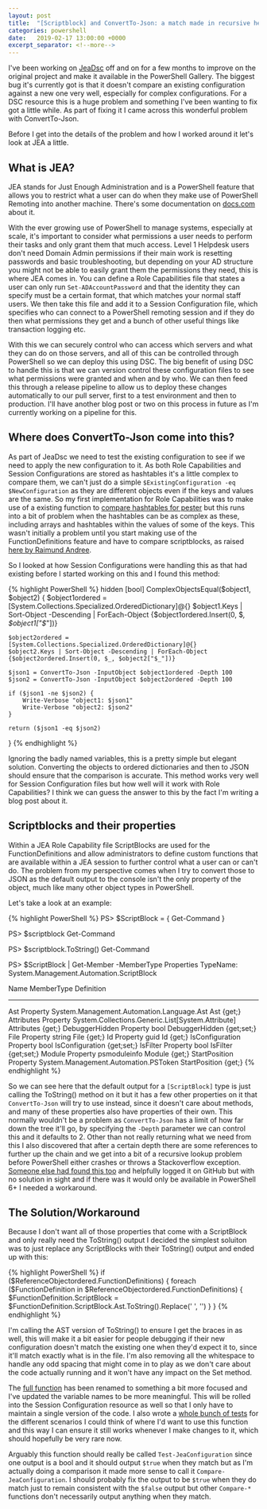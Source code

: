 ```yaml
---
layout: post
title:  "[Scriptblock] and ConvertTo-Json: a match made in recursive hell"
categories: powershell
date:   2019-02-17 13:00:00 +0000
excerpt_separator: <!--more-->
---
```


I've been working on [JeaDsc](https://github.com/ChrisLGardner/JeaDsc) off and on for a few months to improve on the original project and make it available in the PowerShell Gallery. The biggest bug it's currently got is that it doesn't compare an existing configuration against a new one very well, especially for complex configurations. For a DSC resource this is a huge problem and something I've been wanting to fix got a little while. As part of fixing it I came across this wonderful problem with ConvertTo-Json.

<!--more-->

Before I get into the details of the problem and how I worked around it let's look at JEA a little.

## What is JEA?

JEA stands for Just Enough Administration and is a PowerShell feature that allows you to restrict what a user can do when they make use of PowerShell Remoting into another machine. There's some documentation on [docs.com](https://docs.microsoft.com/en-us/powershell/jea/overview) about it.

With the ever growing use of PowerShell to manage systems, especially at scale, it's important to consider what permissions a user needs to perform their tasks and only grant them that much access. Level 1 Helpdesk users don't need Domain Admin permissions if their main work is resetting passwords and basic troubleshooting, but depending on your AD structure you might not be able to easily grant them the permissions they need, this is where JEA comes in. You can define a Role Capabilities file that states a user can only run `Set-ADAccountPassword` and that the identity they can specify must be a certain format, that which matches your normal staff users. We then take this file and add it to a Session Configuration file, which specifies who can connect to a PowerShell remoting session and if they do then what permissions they get and a bunch of other useful things like transaction logging etc.

With this we can securely control who can access which servers and what they can do on those servers, and all of this can be controlled through PowerShell so we can deploy this using DSC. The big benefit of using DSC to handle this is that we can version control these configuration files to see what permissions were granted and when and by who. We can then feed this through a release pipeline to allow us to deploy these changes automatically to our pull server, first to a test environment and then to production. I'll have another blog post or two on this process in future as I'm currently working on a pipeline for this.

## Where does ConvertTo-Json come into this?

As part of JeaDsc we need to test the existing configuration to see if we need to apply the new configuration to it. As both Role Capabilities and Session Configurations are stored as hashtables it's a little complex to compare them, we can't just do a simple `$ExistingConfiguration -eq $NewConfiguration` as they are different objects even if the keys and values are the same. So my first implementation for Role Capabilities was to make use of a existing function to [compare hashtables for pester](https://github.com/stuartleeks/PesterMatchHashtable) but this runs into a bit of problem when the hashtables can be as complex as these, including arrays and hashtables within the values of some of the keys. This wasn't initially a problem until you start making use of the FunctionDefinitions feature and have to compare scriptblocks, as raised [here by Raimund Andree](https://github.com/ChrisLGardner/JeaDsc/issues/19).

So I looked at how Session Configurations were handling this as that had existing before I started working on this and I found this method:

{% highlight PowerShell %}
 hidden [bool] ComplexObjectsEqual($object1, $object2) {
    $object1ordered = [System.Collections.Specialized.OrderedDictionary]@{}
    $object1.Keys | Sort-Object -Descending | ForEach-Object {$object1ordered.Insert(0, $_, $object1["$_"])}

    $object2ordered = [System.Collections.Specialized.OrderedDictionary]@{}
    $object2.Keys | Sort-Object -Descending | ForEach-Object {$object2ordered.Insert(0, $_, $object2["$_"])}

    $json1 = ConvertTo-Json -InputObject $object1ordered -Depth 100
    $json2 = ConvertTo-Json -InputObject $object2ordered -Depth 100

    if ($json1 -ne $json2) {
        Write-Verbose "object1: $json1"
        Write-Verbose "object2: $json2"
    }

    return ($json1 -eq $json2)
}
{% endhighlight %}

Ignoring the badly named variables, this is a pretty simple but elegant solution. Converting the objects to ordered dictionaries and then to JSON should ensure that the comparison is accurate. This method works very well for Session Configuration files but how well will it work with Role Capabilities? I think we can guess the answer to this by the fact I'm writing a blog post about it.

## Scriptblocks and their properties

Within a JEA Role Capability file ScriptBlocks are used for the FunctionDefinitions and allow administrators to define custom functions that are available within a JEA session to further control what a user can or can't do. The problem from my perspective comes when I try to convert those to JSON as the default output to the console isn't the only property of the object, much like many other object types in PowerShell.

Let's take a look at an example:

{% highlight PowerShell %}
PS> $ScriptBlock = { Get-Command }

PS> $scriptblock
 Get-Command

PS> $scriptblock.ToString()
 Get-Command

PS> $ScriptBlock | Get-Member -MemberType Properties
   TypeName: System.Management.Automation.ScriptBlock

Name            MemberType Definition
----            ---------- ----------
Ast             Property   System.Management.Automation.Language.Ast Ast {get;}
Attributes      Property   System.Collections.Generic.List[System.Attribute] Attributes {get;}
DebuggerHidden  Property   bool DebuggerHidden {get;set;}
File            Property   string File {get;}
Id              Property   guid Id {get;}
IsConfiguration Property   bool IsConfiguration {get;set;}
IsFilter        Property   bool IsFilter {get;set;}
Module          Property   psmoduleinfo Module {get;}
StartPosition   Property   System.Management.Automation.PSToken StartPosition {get;}
{% endhighlight %}

So we can see here that the default output for a `[ScriptBlock]` type is just calling the ToString() method on it but it has a few other properties on it that `ConvertTo-Json` will try to use instead, since it doesn't care about methods, and many of these properties also have properties of their own. This normally wouldn't be a problem as `ConvertTo-Json` has a limit of how far down the tree it'll go, by specifying the `-Depth` parameter we can control this and it defaults to 2. Other than not really returning what we need from this I also discovered that after a certain depth there are some references to further up the chain and we get into a bit of a recursive lookup problem before PowerShell either crashes or throws a Stackoverflow exception. [Someone else had found this too](https://github.com/PowerShell/PowerShell/issues/7091) and helpfully logged it on GitHub but with no solution in sight and if there was it would only be available in PowerShell 6+ I needed a workaround.

## The Solution/Workaround

Because I don't want all of those properties that come with a ScriptBlock and only really need the ToString() output I decided the simplest soluiton was to just replace any ScriptBlocks with their ToString() output and ended up with this:

{% highlight PowerShell %}
if ($ReferenceObjectordered.FunctionDefinitions) {
    foreach ($FunctionDefinition in $ReferenceObjectordered.FunctionDefinitions) {
        $FunctionDefinition.ScriptBlock = $FunctionDefinition.ScriptBlock.Ast.ToString().Replace(' ', '')
    }
}
{% endhighlight %}

I'm calling the AST version of ToString() to ensure I get the braces in as well, this will make it a bit easier for people debugging if their new configuration doesn't match the existing one when they'd expect it to, since it'll match exactly what is in the file. I'm also removing all the whitespace to handle any odd spacing that might come in to play as we don't care about the code actually running and it won't have any impact on the Set method.

The [full function](https://github.com/ChrisLGardner/JeaDsc/blob/master/JeaDsc.psm1#L105) has been renamed to something a bit more focused and I've updated the variable names to be more meaningful. This will be rolled into the Session Configuration resource as well so that I only have to maintain a single version of the code. I also wrote a [whole bunch of tests](https://github.com/ChrisLGardner/JeaDsc/blob/master/Tests/Unit/Compare-JeaConfiguration.Tests.ps1) for the different scenarios I could think of where I'd want to use this function and this way I can ensure it still works whenever I make changes to it, which should hopefully be very rare now.

Arguably this function should really be called `Test-JeaConfiguration` since one output is a bool and it should output `$true` when they match but as I'm actually doing a comparison it made more sense to call it `Compare-JeaConfiguration`. I should probably fix the output to be `$true` when they do match just to remain consistent with the `$false` output but other `Compare-*` functions don't necessarily output anything when they match.
